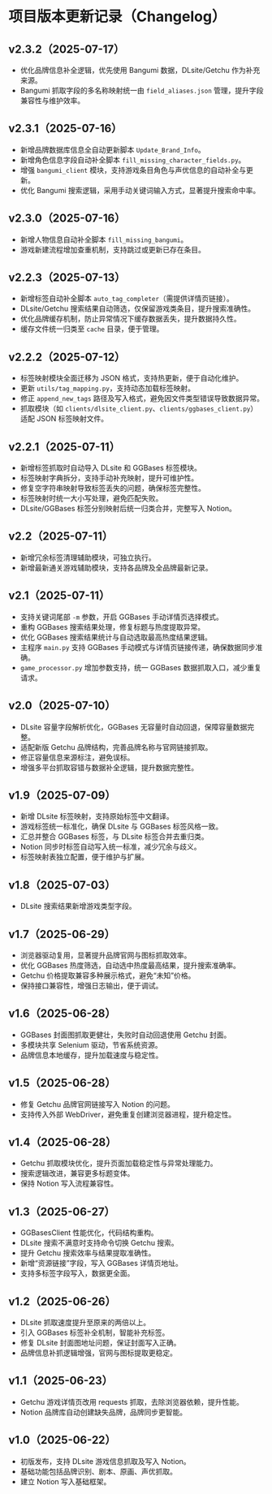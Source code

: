 # 项目版本更新记录（Changelog）

## v2.3.2（2025-07-17）

- 优化品牌信息补全逻辑，优先使用 Bangumi 数据，DLsite/Getchu 作为补充来源。
- Bangumi 抓取字段的多名称映射统一由 `field_aliases.json` 管理，提升字段兼容性与维护效率。

## v2.3.1（2025-07-16）

- 新增品牌数据库信息全自动更新脚本 `Update_Brand_Info`。
- 新增角色信息字段自动补全脚本 `fill_missing_character_fields.py`。
- 增强 `bangumi_client` 模块，支持游戏条目角色与声优信息的自动补全与更新。
- 优化 Bangumi 搜索逻辑，采用手动关键词输入方式，显著提升搜索命中率。

## v2.3.0（2025-07-16）

- 新增人物信息自动补全脚本 `fill_missing_bangumi`。
- 游戏新建流程增加查重机制，支持跳过或更新已存在条目。

## v2.2.3（2025-07-13）

- 新增标签自动补全脚本 `auto_tag_completer`（需提供详情页链接）。
- DLsite/Getchu 搜索结果自动筛选，仅保留游戏类条目，提升搜索准确性。
- 优化品牌缓存机制，防止异常情况下缓存数据丢失，提升数据持久性。
- 缓存文件统一归类至 `cache` 目录，便于管理。

## v2.2.2（2025-07-12）

- 标签映射模块全面迁移为 JSON 格式，支持热更新，便于自动化维护。
- 更新 `utils/tag_mapping.py`，支持动态加载标签映射。
- 修正 `append_new_tags` 路径及写入格式，避免因文件类型错误导致数据异常。
- 抓取模块（如 `clients/dlsite_client.py`、`clients/ggbases_client.py`）适配 JSON 标签映射文件。

## v2.2.1（2025-07-11）

- 新增标签抓取时自动导入 DLsite 和 GGBases 标签模块。
- 标签映射字典拆分，支持手动补充映射，提升可维护性。
- 修复空字符串映射导致标签丢失的问题，确保标签完整性。
- 标签映射时统一大小写处理，避免匹配失败。
- DLsite/GGBases 标签分别映射后统一归类合并，完整写入 Notion。

## v2.2（2025-07-11）

- 新增冗余标签清理辅助模块，可独立执行。
- 新增最新通关游戏辅助模块，支持各品牌及全品牌最新记录。

## v2.1（2025-07-11）

- 支持关键词尾部 `-m` 参数，开启 GGBases 手动详情页选择模式。
- 重构 GGBases 搜索结果处理，修复标题与热度提取异常。
- 优化 GGBases 搜索结果统计与自动选取最高热度结果逻辑。
- 主程序 `main.py` 支持 GGBases 手动模式与详情页链接传递，确保数据同步准确。
- `game_processor.py` 增加参数支持，统一 GGBases 数据抓取入口，减少重复请求。

## v2.0（2025-07-10）

- DLsite 容量字段解析优化，GGBases 无容量时自动回退，保障容量数据完整。
- 适配新版 Getchu 品牌结构，完善品牌名称与官网链接抓取。
- 修正容量信息来源标注，避免误标。
- 增强多平台抓取容错与数据补全逻辑，提升数据完整性。

## v1.9（2025-07-09）

- 新增 DLsite 标签映射，支持原始标签中文翻译。
- 游戏标签统一标准化，确保 DLsite 与 GGBases 标签风格一致。
- 汇总并整合 GGBases 标签，与 DLsite 标签合并去重归类。
- Notion 同步时标签自动写入统一标准，减少冗余与歧义。
- 标签映射表独立配置，便于维护与扩展。

## v1.8（2025-07-03）

- DLsite 搜索结果新增游戏类型字段。

## v1.7（2025-06-29）

- 浏览器驱动复用，显著提升品牌官网与图标抓取效率。
- 优化 GGBases 热度筛选，自动选中热度最高结果，提升搜索准确率。
- Getchu 价格提取兼容多种展示格式，避免“未知”价格。
- 保持接口兼容性，增强日志输出，便于调试。

## v1.6（2025-06-28）

- GGBases 封面图抓取更健壮，失败时自动回退使用 Getchu 封面。
- 多模块共享 Selenium 驱动，节省系统资源。
- 品牌信息本地缓存，提升加载速度与稳定性。

## v1.5（2025-06-28）

- 修复 Getchu 品牌官网链接写入 Notion 的问题。
- 支持传入外部 WebDriver，避免重复创建浏览器进程，提升稳定性。

## v1.4（2025-06-28）

- Getchu 抓取模块优化，提升页面加载稳定性与异常处理能力。
- 搜索逻辑改进，兼容更多标题变体。
- 保持 Notion 写入流程兼容性。

## v1.3（2025-06-27）

- GGBasesClient 性能优化，代码结构重构。
- DLsite 搜索不满意时支持命令切换 Getchu 搜索。
- 提升 Getchu 搜索效率与结果提取准确性。
- 新增“资源链接”字段，写入 GGBases 详情页地址。
- 支持多标签字段写入，数据更全面。

## v1.2（2025-06-26）

- DLsite 抓取速度提升至原来的两倍以上。
- 引入 GGBases 标签补全机制，智能补充标签。
- 修复 DLsite 封面图地址问题，保证封面写入正确。
- 品牌信息补抓逻辑增强，官网与图标提取更稳定。

## v1.1（2025-06-23）

- Getchu 游戏详情页改用 requests 抓取，去除浏览器依赖，提升性能。
- Notion 品牌库自动创建缺失品牌，品牌同步更智能。

## v1.0（2025-06-22）

- 初版发布，支持 DLsite 游戏信息抓取及写入 Notion。
- 基础功能包括品牌识别、剧本、原画、声优抓取。
- 建立 Notion 写入基础框架。